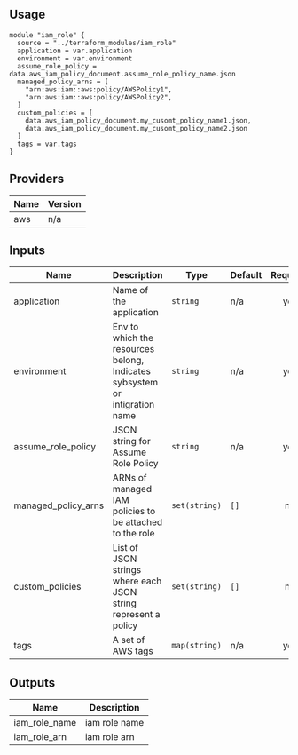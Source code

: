 ## Usage

```
module "iam_role" {
  source = "../terraform_modules/iam_role"
  application = var.application
  environment = var.environment
  assume_role_policy = data.aws_iam_policy_document.assume_role_policy_name.json
  managed_policy_arns = [
    "arn:aws:iam::aws:policy/AWSPolicy1",
    "arn:aws:iam::aws:policy/AWSPolicy2",
  ]
  custom_policies = [
    data.aws_iam_policy_document.my_cusomt_policy_name1.json,
    data.aws_iam_policy_document.my_cusomt_policy_name2.json
  ]
  tags = var.tags
}
```

## Providers

| Name | Version |
|------|---------|
| aws | n/a |

## Inputs

| Name | Description | Type | Default | Required |
|------|-------------|------|---------|:--------:|
| application | Name of the application | `string` | n/a | yes |
| environment | Env to which the resources belong, Indicates sybsystem or intigration name| `string` | n/a | yes |
| assume\_role\_policy | JSON string for Assume Role Policy | `string` | n/a | yes |
| managed\_policy\_arns | ARNs of managed IAM policies to be attached to the role | `set(string)` | `[]` | no |
| custom\_policies | List of JSON strings where each JSON string represent a policy | `set(string)` | `[]` | no |
| tags | A set of AWS tags | `map(string)` | n/a | yes |

## Outputs

| Name | Description |
|------|-------------|
| iam\_role\_name |iam role name |
| iam\_role\_arn | iam role arn |
